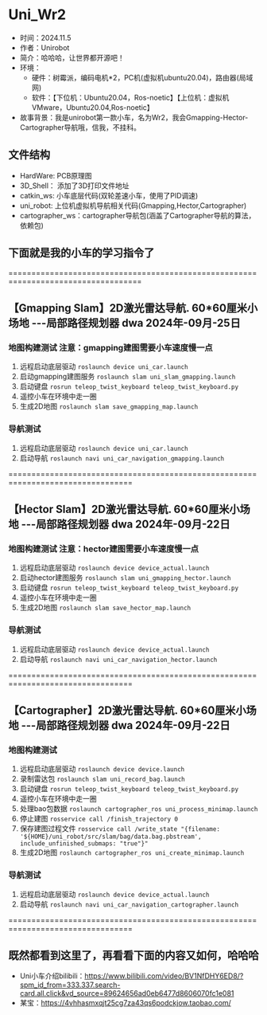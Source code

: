 # Uni_Wr2
- 时间：2024.11.5
- 作者：Unirobot
- 简介：哈哈哈，让世界都开源吧！
- 环境：
  - 硬件：树霉派，编码电机*2，PC机(虚拟机ubuntu20.04)，路由器(局域网)
  - 软件：【下位机：Ubuntu20.04，Ros-noetic】【上位机：虚拟机VMware，Ubuntu20.04,Ros-noetic】
- 故事背景：我是unirobot第一款小车，名为Wr2，我会Gmapping-Hector-Cartographer导航哦，信我，不挂科。

## 文件结构
- HardWare: PCB原理图
- 3D_Shell： 添加了3D打印文件地址
- catkin_ws: 小车底层代码(双轮差速小车，使用了PID调速)
- uni_robot: 上位机虚拟机导航相关代码(Gmapping,Hector,Cartographer)
- cartographer_ws：cartographer导航包(涵盖了Cartographer导航的算法，依赖包)
## 下面就是我的小车的学习指令了
===================================================================================
## 【Gmapping Slam】2D激光雷达导航. 60*60厘米小场地 ---局部路径规划器 dwa 2024年-09月-25日
  ### 地图构建测试 注意：gmapping建图需要小车速度慢一点
  1. 远程启动底层驱动 `roslaunch device uni_car.launch `
  2. 启动gmapping建图服务  `roslaunch slam uni_slam_gmapping.launch `
  3. 启动键盘  `rosrun teleop_twist_keyboard teleop_twist_keyboard.py `
  4. 遥控小车在环境中走一圈
  5. 生成2D地图 `roslaunch slam save_gmapping_map.launch `

 ### 导航测试
  1. 远程启动底层驱动 `roslaunch device uni_car.launch `
  2. 启动导航 `roslaunch navi uni_car_navigation_gmapping.launch `


=================================================================================
## 【Hector Slam】2D激光雷达导航. 60*60厘米小场地 ---局部路径规划器 dwa 2024年-09月-22日
  ### 地图构建测试 注意：hector建图需要小车速度慢一点
  1. 远程启动底层驱动 `roslaunch device device_actual.launch `
  2. 启动hector建图服务  `roslaunch slam uni_gmapping_hector.launch `
  3. 启动键盘  `rosrun teleop_twist_keyboard teleop_twist_keyboard.py `
  4. 遥控小车在环境中走一圈
  5. 生成2D地图 `roslaunch slam save_hector_map.launch `

 ### 导航测试
  1. 远程启动底层驱动 `roslaunch device device_actual.launch `
  2. 启动导航 `roslaunch navi uni_car_navigation_hector.launch `



=================================================================================
## 【Cartographer】2D激光雷达导航. 60*60厘米小场地 ---局部路径规划器 dwa 2024年-09月-22日
  ### 地图构建测试
  1. 远程启动底层驱动 `roslaunch device device.launch `
  2. 录制雷达包 `roslaunch slam uni_record_bag.launch `
  3. 启动键盘   `rosrun teleop_twist_keyboard teleop_twist_keyboard.py `
  4. 遥控小车在环境中走一圈
  5. 处理bao包数据 `roslaunch cartographer_ros uni_process_minimap.launch `
  6. 停止建图 `rosservice call /finish_trajectory 0 `
  7. 保存建图过程文件 
    ` rosservice call /write_state "{filename: '${HOME}/uni_robot/src/slam/bag/data.bag.pbstream', include_unfinished_submaps: "true"}" `
  8. 生成2D地图 `roslaunch cartographer_ros uni_create_minimap.launch `

 ### 导航测试
  1. 远程启动底层驱动 `roslaunch device device_actual.launch `
  2. 启动导航 `roslaunch navi uni_car_navigation_cartographer.launch `


=================================================================================
## 既然都看到这里了，再看看下面的内容又如何，哈哈哈
- Uni小车介绍bilibili：https://www.bilibili.com/video/BV1NfDHY6ED8/?spm_id_from=333.337.search-card.all.click&vd_source=89624656ad0eb6477d8606070fc1e081
- 某宝：https://4vhhasmxqjt25cg7za43qs6podckjow.taobao.com/